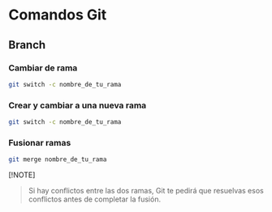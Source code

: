 # Comandos Git

## Branch

### Cambiar de rama

```sh
git switch -c nombre_de_tu_rama
```

### Crear y cambiar a una nueva rama

```sh
git switch -c nombre_de_tu_rama
```

### Fusionar ramas

```sh
git merge nombre_de_tu_rama
```

[!NOTE]

>Si hay conflictos entre las dos ramas, Git te pedirá que resuelvas esos conflictos antes de completar la fusión.

